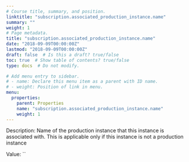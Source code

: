 ```yaml
---
# Course title, summary, and position.
linktitle: "subscription.associated_production_instance.name"
summary: ""
weight: 1
# Page metadata.
title: "subscription.associated_production_instance.name"
date: "2018-09-09T00:00:00Z"
lastmod: "2018-09-09T00:00:00Z"
draft: false  # Is this a draft? true/false
toc: true  # Show table of contents? true/false
type: docs  # Do not modify.

# Add menu entry to sidebar.
# - name: Declare this menu item as a parent with ID name.
# - weight: Position of link in menu.
menu:
  properties:
    parent: Properties
    name: "subscription.associated_production_instance.name"
    weight: 1
---
```


Description: Name of the production instance that this instance is
			associated with. This is applicable only if this instance is not a
			production instance


Value: ``